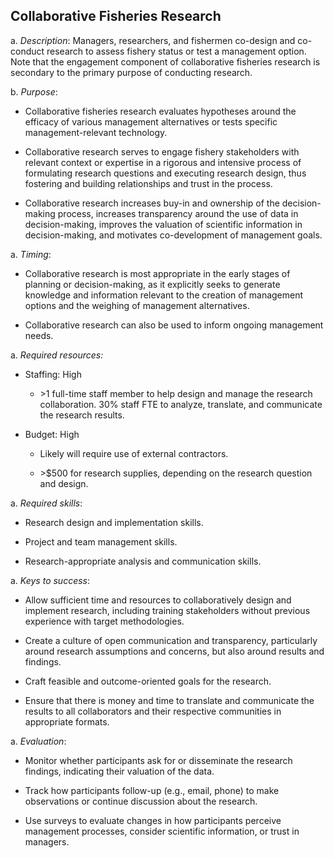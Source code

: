 ## Collaborative Fisheries Research

a.  *Description*: Managers, researchers, and fishermen co-design and
    co-conduct research to assess fishery status or test a
    management option. Note that the engagement component of
    collaborative fisheries research is secondary to the primary purpose
    of conducting research.

b.  *Purpose*:

-   Collaborative fisheries research evaluates hypotheses around the
    efficacy of various management alternatives or tests specific
    management-relevant technology.

-   Collaborative research serves to engage fishery stakeholders with
    relevant context or expertise in a rigorous and intensive process of
    formulating research questions and executing research design, thus
    fostering and building relationships and trust in the process.

-   Collaborative research increases buy-in and ownership of the
    decision-making process, increases transparency around the use of
    data in decision-making, improves the valuation of scientific
    information in decision-making, and motivates co-development of
    management goals.

a.  *Timing*:

-   Collaborative research is most appropriate in the early stages of
    planning or decision-making, as it explicitly seeks to generate
    knowledge and information relevant to the creation of management
    options and the weighing of management alternatives.

-   Collaborative research can also be used to inform ongoing
    management needs.

a.  *Required resources:*

-   Staffing: High

    -   &gt;1 full-time staff member to help design and manage the
        research collaboration. 30% staff FTE to analyze, translate, and
        communicate the research results.

-   Budget: High

    -   Likely will require use of external contractors.

    -   &gt;\$500 for research supplies, depending on the research
        question and design.

a.  *Required skills*:

-   Research design and implementation skills.

-   Project and team management skills.

-   Research-appropriate analysis and communication skills.

a.  *Keys to success*:

-   Allow sufficient time and resources to collaboratively design and
    implement research, including training stakeholders without previous
    experience with target methodologies.

-   Create a culture of open communication and transparency,
    particularly around research assumptions and concerns, but also
    around results and findings.

-   Craft feasible and outcome-oriented goals for the research.

-   Ensure that there is money and time to translate and communicate the
    results to all collaborators and their respective communities in
    appropriate formats.

a.  *Evaluation*:

-   Monitor whether participants ask for or disseminate the research
    findings, indicating their valuation of the data.

-   Track how participants follow-up (e.g., email, phone) to make
    observations or continue discussion about the research.

-   Use surveys to evaluate changes in how participants perceive
    management processes, consider scientific information, or trust
    in managers.